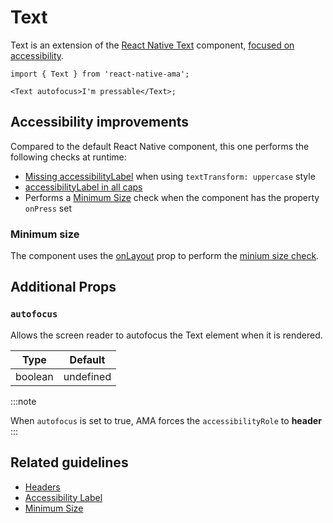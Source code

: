 # Text

Text is an extension of the [React Native Text](https://reactnative.dev/docs/text) component, [focused on accessibility](#accessibility-improvements).

```tsx
import { Text } from 'react-native-ama';

<Text autofocus>I'm pressable</Text>;
```
 
## Accessibility improvements

Compared to the default React Native component, this one performs the following checks at runtime:

- [Missing accessibilityLabel](../guidelines/text) when using `textTransform: uppercase` style
- [accessibilityLabel in all caps](../guidelines/text)
- Performs a [Minimum Size](../guidelines/minimum-size) check <DevOnly /> when the component has the property `onPress` set

### Minimum size

The component uses the [onLayout](https://reactnative.dev/docs/layoutevent) prop to perform the [minium size check](../guidelines/minimum-size.md).

## Additional Props

### `autofocus`

Allows the screen reader to autofocus the Text element when it is rendered.

| Type    | Default   |
|---------|-----------|
| boolean | undefined |

:::note

When `autofocus` is set to true, AMA forces the `accessibilityRole` to **header**
:::

## Related guidelines

- [Headers](../guidelines/headers)
- [Accessibility Label](../guidelines/accessibility-label)
- [Minimum Size](../guidelines/minimum-size)

